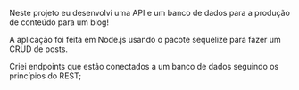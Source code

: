 Neste projeto eu desenvolvi uma API e um banco de dados para a produção de conteúdo para um blog!

A aplicação foi feita em Node.js usando o pacote sequelize para fazer um CRUD de posts.

Criei endpoints que estão conectados a um banco de dados seguindo os princípios do REST;
